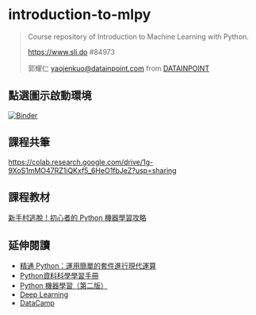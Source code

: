 # introduction-to-mlpy

> Course repository of Introduction to Machine Learning with Python.
>
> https://www.sli.do #84973
>
> 郭耀仁 <yaojenkuo@datainpoint.com> from [DATAINPOINT](https://www.datainpoint.com/)

## 點選圖示啟動環境

[![Binder](https://mybinder.org/badge_logo.svg)](https://mybinder.org/v2/gh/yaojenkuo/ml-newbies/master)

## 課程共筆

<https://colab.research.google.com/drive/1g-9XoS1mMO47RZ1iQKxf5_6HeO1fbJeZ?usp=sharing>

## 課程教材

[新手村逃脫！初心者的 Python 機器學習攻略](https://yaojenkuo.io/ml-newbies/index.html)

## 延伸閱讀

- [精通 Python：運用簡單的套件進行現代運算](https://www.books.com.tw/products/0010690075)
- [Python資料科學學習手冊](https://www.books.com.tw/products/0010774364)
- [Python 機器學習（第二版）](https://www.books.com.tw/products/0010797010)
- [Deep Learning](https://www.amazon.com/Deep-Learning-Adaptive-Computation-Machine/dp/0262035618/)
- [DataCamp](https://www.datacamp.com/search?q=python&tap_a=5644-dce66f&tap_s=194899-1fb421&utm_medium=affiliate&utm_source=tonykuo)
